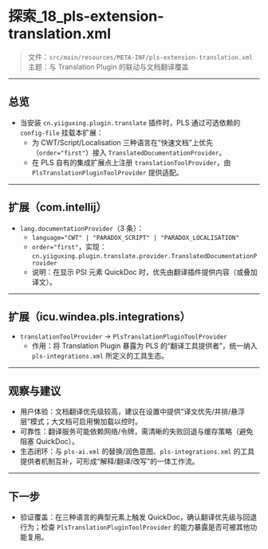 # 探索_18_pls-extension-translation.xml

> 文件：`src/main/resources/META-INF/pls-extension-translation.xml`
> 主题：与 Translation Plugin 的联动与文档翻译覆盖

---

## 总览

- 当安装 `cn.yiiguxing.plugin.translate` 插件时，PLS 通过可选依赖的 `config-file` 挂载本扩展：
  - 为 CWT/Script/Localisation 三种语言在“快速文档”上优先（`order="first"`）接入 `TranslatedDocumentationProvider`。
  - 在 PLS 自有的集成扩展点上注册 `translationToolProvider`，由 `PlsTranslationPluginToolProvider` 提供适配。

---

## 扩展（com.intellij）

- `lang.documentationProvider`（3 条）：
  - `language="CWT" | "PARADOX_SCRIPT" | "PARADOX_LOCALISATION"`
  - `order="first"`，实现：`cn.yiiguxing.plugin.translate.provider.TranslatedDocumentationProvider`
  - 说明：在显示 PSI 元素 QuickDoc 时，优先由翻译插件提供内容（或叠加译文）。

---

## 扩展（icu.windea.pls.integrations）

- `translationToolProvider` → `PlsTranslationPluginToolProvider`
  - 作用：将 Translation Plugin 暴露为 PLS 的“翻译工具提供者”，统一纳入 `pls-integrations.xml` 所定义的工具生态。

---

## 观察与建议

- 用户体验：文档翻译优先级较高，建议在设置中提供“译文优先/并排/悬浮层”模式；大文档可启用懒加载以控时。
- 可靠性：翻译服务可能依赖网络/令牌，需清晰的失败回退与缓存策略（避免阻塞 QuickDoc）。
- 生态闭环：与 `pls-ai.xml` 的替换/润色意图、`pls-integrations.xml` 的工具提供者机制互补，可形成“解释/翻译/改写”的一体工作流。

---

## 下一步

- 验证覆盖：在三种语言的典型元素上触发 QuickDoc，确认翻译优先级与回退行为；检查 `PlsTranslationPluginToolProvider` 的能力暴露是否可被其他功能复用。
